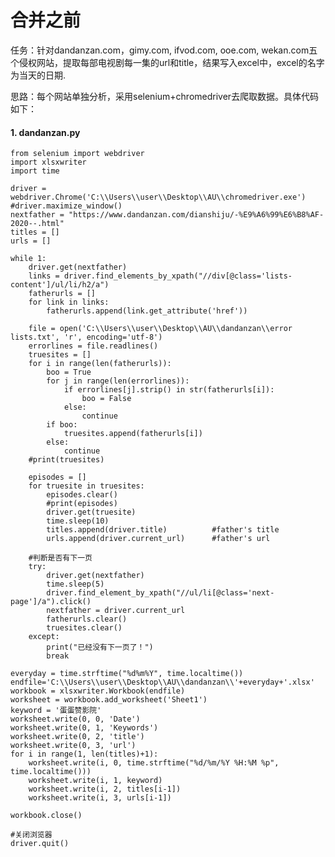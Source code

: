 # 合并之前
任务：针对dandanzan.com，gimy.com, ifvod.com, ooe.com, wekan.com五个侵权网站，提取每部电视剧每一集的url和title，结果写入excel中，excel的名字为当天的日期.

思路：每个网站单独分析，采用selenium+chromedriver去爬取数据。具体代码如下：

#### 1. dandanzan.py
  
    from selenium import webdriver
    import xlsxwriter
    import time

    driver = webdriver.Chrome('C:\\Users\\user\\Desktop\\AU\\chromedriver.exe')
    #driver.maximize_window()
    nextfather = "https://www.dandanzan.com/dianshiju/-%E9%A6%99%E6%B8%AF-2020--.html"
    titles = []
    urls = []

    while 1:
        driver.get(nextfather)
        links = driver.find_elements_by_xpath("//div[@class='lists-content']/ul/li/h2/a")
        fatherurls = []
        for link in links:
            fatherurls.append(link.get_attribute('href'))

        file = open('C:\\Users\\user\\Desktop\\AU\\dandanzan\\error lists.txt', 'r', encoding='utf-8')
        errorlines = file.readlines()
        truesites = []
        for i in range(len(fatherurls)):
            boo = True
            for j in range(len(errorlines)):
                if errorlines[j].strip() in str(fatherurls[i]):
                    boo = False
                else:
                    continue
            if boo:
                truesites.append(fatherurls[i])
            else:
                continue
        #print(truesites)

        episodes = []
        for truesite in truesites:
            episodes.clear()
            #print(episodes)
            driver.get(truesite)
            time.sleep(10)
            titles.append(driver.title)          #father's title
            urls.append(driver.current_url)      #father's url

        #判断是否有下一页
        try:
            driver.get(nextfather)
            time.sleep(5)
            driver.find_element_by_xpath("//ul/li[@class='next-page']/a").click()
            nextfather = driver.current_url
            fatherurls.clear()
            truesites.clear()
        except:
            print("已经没有下一页了！")
            break

    everyday = time.strftime("%d%m%Y", time.localtime())
    endfile='C:\\Users\\user\\Desktop\\AU\\dandanzan\\'+everyday+'.xlsx'
    workbook = xlsxwriter.Workbook(endfile)
    worksheet = workbook.add_worksheet('Sheet1')
    keyword = '蛋蛋赞影院'
    worksheet.write(0, 0, 'Date')
    worksheet.write(0, 1, 'Keywords')
    worksheet.write(0, 2, 'title')
    worksheet.write(0, 3, 'url')
    for i in range(1, len(titles)+1):
        worksheet.write(i, 0, time.strftime("%d/%m/%Y %H:%M %p", time.localtime()))
        worksheet.write(i, 1, keyword)
        worksheet.write(i, 2, titles[i-1])
        worksheet.write(i, 3, urls[i-1])

    workbook.close()

    #关闭浏览器
    driver.quit()
